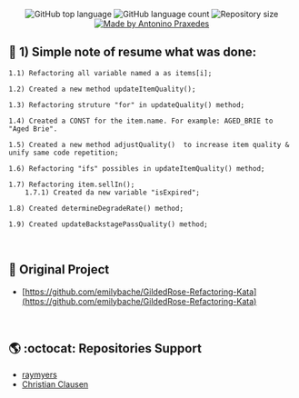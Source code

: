 <p align="center">
  <img alt="GitHub top language" src="https://img.shields.io/github/languages/top/apfjunior/GildedRose-Refactoring-Kata">
  <img alt="GitHub language count" src="https://img.shields.io/github/languages/count/apfjunior/GildedRose-Refactoring-Kata">
  <img alt="Repository size" src="https://img.shields.io/github/repo-size/apfjunior/GildedRose-Refactoring-Kata">
  <a href="https://github.com/apfjunior">
    <img alt="Made by Antonino Praxedes" src="https://img.shields.io/badge/created%20by-Antonino%20Praxedes-blue">
  </a>
</p>

## :memo: 1) Simple note of resume what was done:

	1.1) Refactoring all variable named a as items[i];
	
	1.2) Created a new method updateItemQuality();
	
	1.3) Refactoring struture "for" in updateQuality() method;
	
	1.4) Created a CONST for the item.name. For example: AGED_BRIE to "Aged Brie".
	
	1.5) Created a new method adjustQuality()  to increase item quality & unify same code repetition;
	
	1.6) Refactoring "ifs" possibles in updateItemQuality() method;
	
	1.7) Refactoring item.sellIn();
		1.7.1) Created da new variable "isExpired";
	
	1.8) Created determineDegradeRate() method;
	
	1.9) Created updateBackstagePassQuality() method;
	
<br />

## :magnet: Original Project
- [https://github.com/emilybache/GildedRose-Refactoring-Kata](https://github.com/emilybache/GildedRose-Refactoring-Kata)	


<br />

## :earth_americas: :octocat: Repositories Support  
- [raymyers](https://github.com/craftvscruft/refactoring-challenge)
- [Christian Clausen](https://www.youtube.com/watch?v=F5OILX_sI5c)
